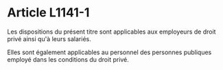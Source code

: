 # Article L1141-1

Les dispositions du présent titre sont applicables aux employeurs de droit privé ainsi qu'à leurs salariés.

Elles sont également applicables au personnel des personnes publiques employé dans les conditions du droit privé.